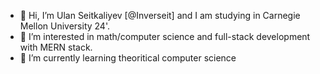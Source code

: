 - 👋 Hi, I’m Ulan Seitkaliyev [@Inverseit] and I am studying in Carnegie Mellon University 24'.
- 👀 I’m interested in math/computer science and full-stack development with MERN stack.
- 🌱 I’m currently learning theoritical computer science
